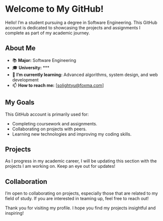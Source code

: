 # Welcome to My GitHub!

Hello! I’m a student pursuing a degree in Software Engineering. 
This GitHub account is dedicated to showcasing the projects and assignments I complete as part of my academic journey.

## About Me

- 📚 **Major:** Software Engineering
- 🎓 **University:** ***
- 🌱 **I’m currently learning:** Advanced algorithms, system design, and web development
- 📫 **How to reach me:** [solightyu@foxma.com]

## My Goals

This GitHub account is primarily used for:
- Completing coursework and assignments.
- Collaborating on projects with peers.
- Learning new technologies and improving my coding skills.

## Projects

As I progress in my academic career, I will be updating this section with the projects I am working on. Keep an eye out for updates!

## Collaboration

I’m open to collaborating on projects, especially those that are related to my field of study. If you are interested in teaming up, feel free to reach out!

Thank you for visiting my profile. I hope you find my projects insightful and inspiring!

